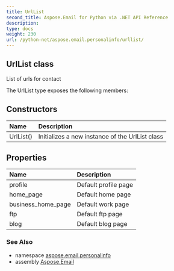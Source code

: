 ```yaml
---
title: UrlList
second_title: Aspose.Email for Python via .NET API Reference
description: 
type: docs
weight: 230
url: /python-net/aspose.email.personalinfo/urllist/
---
```


## UrlList class

List of urls for contact

The UrlList type exposes the following members:
## Constructors
| Name | Description |
| :- | :- |
|UrlList()|Initializes a new instance of the UrlList class|
## Properties
| Name | Description |
| :- | :- |
|profile|Default profile page|
|home_page|Default home page|
|business_home_page|Default work page|
|ftp|Default ftp page|
|blog|Default blog page|

### See Also

* namespace [aspose.email.personalinfo](/python-net/aspose.email.personalinfo/)
* assembly [Aspose.Email](/python-net/)

